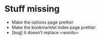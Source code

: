Stuff missing
===

* Make the options page prettier
* Make the bookmarklet index page prettier
* [bug] it doesn't replace ‹‹words››